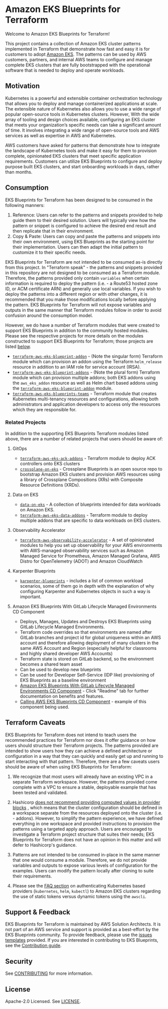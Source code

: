 # Amazon EKS Blueprints for Terraform

Welcome to Amazon EKS Blueprints for Terraform!

This project contains a collection of Amazon EKS cluster patterns implemented in Terraform that
demonstrate how fast and easy it is for customers to adopt [Amazon EKS](https://aws.amazon.com/eks/).
The patterns can be used by AWS customers, partners, and internal AWS teams to configure and manage
complete EKS clusters that are fully bootstrapped with the operational software that is needed to
deploy and operate workloads.

## Motivation

Kubernetes is a powerful and extensible container orchestration technology that allows you to deploy
and manage containerized applications at scale. The extensible nature of Kubernetes also allows you
to use a wide range of popular open-source tools in Kubernetes clusters. However, With the wide array
of tooling and design choices available, configuring an EKS cluster that meets your organization’s
specific needs can take a significant amount of time. It involves integrating a wide range of
open-source tools and AWS services as well as expertise in AWS and Kubernetes.

AWS customers have asked for patterns that demonstrate how to integrate the landscape of Kubernetes
tools and make it easy for them to provision complete, opinionated EKS clusters that meet specific
application requirements. Customers can utilize EKS Blueprints to configure and deploy purpose built
EKS clusters, and start onboarding workloads in days, rather than months.

## Consumption

EKS Blueprints for Terraform has been designed to be consumed in the following manners:

1. Reference: Users can refer to the patterns and snippets provided to help guide them to their desired
solution. Users will typically view how the pattern or snippet is configured to achieve the desired
end result and then replicate that in their environment.
2. Copy & Paste: Users can copy and paste the patterns and snippets into their own environment, using
EKS Blueprints as the starting point for their implementation. Users can then adapt the initial pattern
to customize it to their specific needs.

EKS Blueprints for Terraform are not intended to be consumed as-is directly from this project. In
"Terraform speak" - the patterns and snippets provided in this repository are not designed to be consumed
as a Terraform module. Therefore, the patterns provided only contain `variables` when certain information
is required to deploy the pattern (i.e. - a Route53 hosted zone ID, or ACM certificate ARN) and generally
use local variables. If you wish to deploy the patterns into a different region or with other changes, it
is recommended that you make those modifications locally before applying the pattern. EKS Blueprints for
Terraform will not expose variables and outputs in the same manner that Terraform modules follow in
order to avoid confusion around the consumption model.

However, we do have a number of Terraform modules that were created to support
EKS Blueprints in addition to the community hosted modules. Please see the respective projects for more
details on the modules constructed to support EKS Blueprints for Terraform; those projects are listed
[below](https://aws-ia.github.io/terraform-aws-eks-blueprints/#related-projects).

- [`terraform-aws-eks-blueprint-addon`](https://github.com/aws-ia/terraform-aws-eks-blueprints-addon) -
(Note the singular form) Terraform module which can provision an addon using the Terraform
`helm_release` resource in addition to an IAM role for service account (IRSA).
- [`terraform-aws-eks-blueprint-addons`](https://github.com/aws-ia/terraform-aws-eks-blueprints-addons) -
(Note the plural form) Terraform module which can provision multiple addons; both EKS addons
using the `aws_eks_addon` resource as well as Helm chart based addons using the
[`terraform-aws-eks-blueprint-addon`](https://github.com/aws-ia/terraform-aws-eks-blueprints-addon) module.
- [`terraform-aws-eks-blueprints-teams`](https://github.com/aws-ia/terraform-aws-eks-blueprints-teams) -
Terraform module that creates Kubernetes multi-tenancy resources and configurations, allowing both
administrators and application developers to access only the resources which they are responsible for.

### Related Projects

In addition to the supporting EKS Blueprints Terraform modules listed above, there are a number of
related projects that users should be aware of:

1. GitOps

    - [`terraform-aws-eks-ack-addons`](https://github.com/aws-ia/terraform-aws-eks-ack-addons) -
  Terraform module to deploy ACK controllers onto EKS clusters
    - [`crossplane-on-eks`](https://github.com/awslabs/crossplane-on-eks) - Crossplane Blueprints
    is an open source repo to bootstrap Amazon EKS clusters and provision AWS resources using a
    library of Crossplane Compositions (XRs) with Composite Resource Definitions (XRDs).

2. Data on EKS

    - [`data-on-eks`](https://github.com/awslabs/data-on-eks) - A collection of blueprints intended
    for data workloads on Amazon EKS.
    - [`terraform-aws-eks-data-addons`](https://github.com/aws-ia/terraform-aws-eks-data-addons) -
    Terraform module to deploy multiple addons that are specific to data workloads on EKS clusters.

3. Observability Accelerator

    - [`terraform-aws-observability-accelerator`](https://github.com/aws-observability/terraform-aws-observability-accelerator) -
    A set of opinionated modules to help you set up observability for your AWS environments with
    AWS-managed observability services such as Amazon Managed Service for Prometheus, Amazon
    Managed Grafana, AWS Distro for OpenTelemetry (ADOT) and Amazon CloudWatch

4. Karpenter Blueprints
   - [`karpenter-blueprints`](https://github.com/aws-samples/karpenter-blueprints) - includes a list of common workload scenarios,
   some of them go in depth with the explanation of why configuring Karpenter and Kubernetes objects in such a way is important.

5. Amazon EKS Blueprints With GitLab Lifecycle Managed Environments CD Component
   - Deploys, Manages, Updates and Destroys EKS Blueprints using GitLab Lifecycle Managed Environments.
   - Terraform code overrides so that environments are named after GitLab branches and project id for global uniqueness within an AWS account and therefore allowing deployment of many clusters in the same AWS Account and Region (especially helpful for classrooms and highly shared developer AWS Accounts)
   - Terraform state is stored on GitLab backend, so the environment becomes a shared team asset
   - Can be used to develop new blueprints
   - Can be used for Developer Self-Service (IDP like) provisioning of EKS Blueprints as a baseline environment
   - [Amazon EKS Blueprints With GitLab Lifecycle Managed Environments CD Component](https://gitlab.com/explore/catalog/guided-explorations/ci-components/aws/terraform-aws-eks-blueprints) - Click "Readme" tab for further documentation on benefits and features.
   - [Calling AWS EKS Blueprints CD Component](https://gitlab.com/guided-explorations/ci-components/working-code-examples/calling-aws-eks-blueprints-cd-component) - example of this component being used.

## Terraform Caveats

EKS Blueprints for Terraform does not intend to teach users the recommended practices for Terraform
nor does it offer guidance on how users should structure their Terraform projects. The patterns
provided are intended to show users how they can achieve a defined architecture or configuration
in a way that they can quickly and easily get up and running to start interacting with that pattern.
Therefore, there are a few caveats users should be aware of when using EKS Blueprints for Terraform:

1. We recognize that most users will already have an existing VPC in a separate Terraform workspace.
However, the patterns provided come complete with a VPC to ensure a stable, deployable example that
has been tested and validated.

2. Hashicorp [does not recommend providing computed values in provider blocks](https://github.com/hashicorp/terraform/issues/27785#issuecomment-780017326)
, which means that the cluster configuration should be defined in a workspace separate from the resources
deployed onto the cluster (i.e. - addons). However, to simplify the pattern experience, we have defined
everything in one workspace and provided instructions to provision the patterns using a targeted
apply approach. Users are encouraged to investigate a Terraform project structure that suites their needs;
EKS Blueprints for Terraform does not have an opinion in this matter and will defer to Hashicorp's guidance.

3. Patterns are not intended to be consumed in-place in the same manner that one would consume a module.
Therefore, we do not provide variables and outputs to expose various levels of configuration for the examples.
Users can modify the pattern locally after cloning to suite their requirements.

4. Please see the [FAQ section](https://aws-ia.github.io/terraform-aws-eks-blueprints/faq/#provider-authentication)
on authenticating Kubernetes based providers (`kubernetes`, `helm`, `kubectl`) to Amazon EKS clusters
regarding the use of static tokens versus dynamic tokens using the `awscli`.

## Support & Feedback

EKS Blueprints for Terraform is maintained by AWS Solution Architects. It is not part of an AWS
service and support is provided as a best-effort by the EKS Blueprints community. To provide feedback,
please use the [issues templates](https://github.com/aws-ia/terraform-aws-eks-blueprints/issues)
provided. If you are interested in contributing to EKS Blueprints, see the
[Contribution guide](https://github.com/aws-ia/terraform-aws-eks-blueprints/blob/main/CONTRIBUTING.md).

## Security

See [CONTRIBUTING](CONTRIBUTING.md#security-issue-notifications) for more information.

## License

Apache-2.0 Licensed. See [LICENSE](https://github.com/aws-ia/terraform-aws-eks-blueprints/blob/main/LICENSE).
